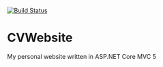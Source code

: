 [![Build Status](https://dev.azure.com/xfox111/MyWebsite/_apis/build/status/XFox111.CVWebsite?branchName=master)](https://dev.azure.com/xfox111/MyWebsite/_build/latest?definitionId=5&branchName=master)
# CVWebsite
My personal website written in ASP.NET Core MVC 5
